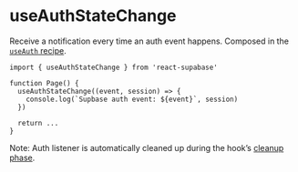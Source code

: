 # useAuthStateChange

Receive a notification every time an auth event happens. Composed in the [`useAuth` recipe](/recipes/use-auth).

```tsx highlight=4,5,6
import { useAuthStateChange } from 'react-supabase'

function Page() {
  useAuthStateChange((event, session) => {
    console.log(`Supbase auth event: ${event}`, session)
  })

  return ...
}
```

Note: Auth listener is automatically cleaned up during the hook’s [cleanup phase](https://reactjs.org/docs/hooks-effect.html#effects-with-cleanup).
